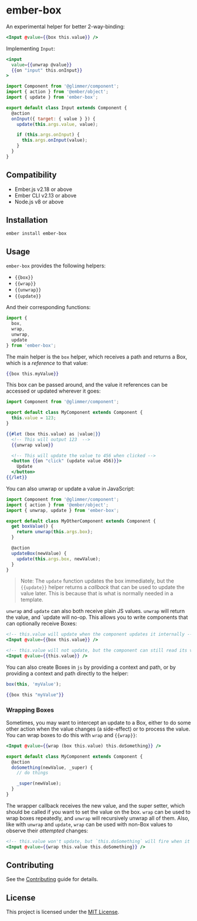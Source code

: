 ember-box
==============================================================================

An experimental helper for better 2-way-binding:

```hbs
<Input @value={{box this.value}} />
```

Implementing `Input`:

```hbs
<input
  value={{unwrap @value}}
  {{on "input" this.onInput}}
>
```

```js
import Component from '@glimmer/component';
import { action } from '@ember/object';
import { update } from 'ember-box';

export default class Input extends Component {
  @action
  onInput({ target: { value } }) {
    update(this.args.value, value);

    if (this.args.onInput) {
      this.args.onInput(value);
    }
  }
}
```

Compatibility
------------------------------------------------------------------------------

* Ember.js v2.18 or above
* Ember CLI v2.13 or above
* Node.js v8 or above


Installation
------------------------------------------------------------------------------

```
ember install ember-box
```


Usage
------------------------------------------------------------------------------

`ember-box` provides the following helpers:

* `{{box}}`
* `{{wrap}}`
* `{{unwrap}}`
* `{{update}}`

And their corresponding functions:

```js
import {
  box,
  wrap,
  unwrap,
  update
} from 'ember-box';
```

The main helper is the `box` helper, which receives a path and returns a Box,
which is a _reference_ to that value:

```hbs
{{box this.myValue}}
```

This box can be passed around, and the value it references can be accessed or
updated wherever it goes:

```js
import Component from '@glimmer/component';

export default class MyComponent extends Component {
  this.value = 123;
}
```
```hbs
{{#let (box this.value) as |value|}}
  <!-- This will output 123  -->
  {{unwrap value}}

  <!-- This will update the value to 456 when clicked -->
  <button {{on "click" (update value 456)}}>
    Update
  </button>
{{/let}}
```

You can also unwrap or update a value in JavaScript:

```js
import Component from '@glimmer/component';
import { action } from '@ember/object';
import { unwrap, update } from 'ember-box';

export default class MyOtherComponent extends Component {
  get boxValue() {
    return unwrap(this.args.box);
  }

  @action
  updateBox(newValue) {
    update(this.args.box, newValue);
  }
}
```

> Note: The `update` function updates the box immediately, but the `{{update}}`
> helper returns a _callback_ that can be used to update the value later. This
> is because that is what is normally needed in a template.

`unwrap` and `update` can also both receive plain JS values. `unwrap` will
return the value, and `update will no-op. This allows you to write components
that can optionally receive Boxes:

```hbs
<!-- this.value will update when the component updates it internally -->
<Input @value={{box this.value}} />

<!-- this.value will not update, but the component can still read its value -->
<Input @value={{this.value}} />
```

You can also create Boxes in `js` by providing a context and path, or by
providing a context and path directly to the helper:

```js
box(this, 'myValue');
```
```hbs
{{box this "myValue"}}
```

### Wrapping Boxes

Sometimes, you may want to intercept an update to a Box, either to do some other
action when the value changes (a side-effect) or to process the value. You can
wrap boxes to do this with `wrap` and `{{wrap}}`:

```hbs
<Input @value={{wrap (box this.value) this.doSomething}} />
```
```js
export default class MyComponent extends Component {
  @action
  doSomething(newValue, _super) {
    // do things

    _super(newValue);
  }
}
```

The wrapper callback receives the new value, and the super setter, which should
be called if you want to set the value on the box. `wrap` can be used to wrap
boxes repeatedly, and `unwrap` will recursively unwrap all of them. Also, like
with `unwrap` and `update`, `wrap` can be used with non-Box values to observe
their _attempted_ changes:

```hbs
<!-- this.value won't update, but `this.doSomething` will fire when it would have -->
<Input @value={{wrap this.value this.doSomething}} />
```

Contributing
------------------------------------------------------------------------------

See the [Contributing](CONTRIBUTING.md) guide for details.


License
------------------------------------------------------------------------------

This project is licensed under the [MIT License](LICENSE.md).
